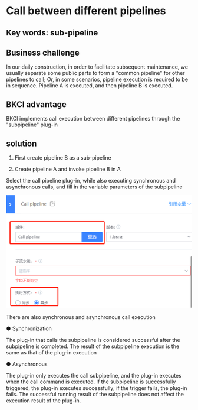 # Call between different pipelines

## Key words: sub-pipeline

## Business challenge

In our daily construction, in order to facilitate subsequent maintenance, we usually separate some public parts to form a "common pipeline" for other pipelines to call; Or, in some scenarios, pipeline execution is required to be in sequence. Pipeline A is executed, and then pipeline B is executed.

## BKCI advantage

BKCI implements call execution between different pipelines through the "subpipeline" plug-in

## solution

1. First create pipeline B as a sub-pipeline

2. Create pipeline A and invoke pipeline B in A

Select the call pipeline plug-in, while also executing synchronous and asynchronous calls, and fill in the variable parameters of the subpipeline

![](../../.gitbook/assets/scene-call-pipeline-diff-a.png)



There are also synchronous and asynchronous call execution

● Synchronization

The plug-in that calls the subpipeline is considered successful after the subpipeline is completed. The result of the subpipeline execution is the same as that of the plug-in execution

● Asynchronous

The plug-in only executes the call subpipeline, and the plug-in executes when the call command is executed. If the subpipeline is successfully triggered, the plug-in executes successfully; if the trigger fails, the plug-in fails. The successful running result of the subpipeline does not affect the execution result of the plug-in.
